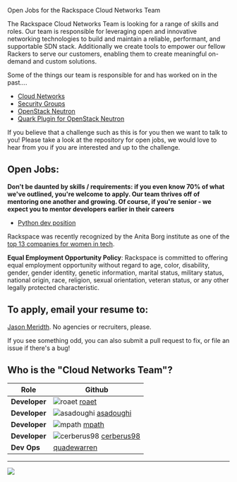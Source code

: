 Open Jobs for the Rackspace Cloud Networks Team

The Rackspace Cloud Networks Team is looking for a range of skills and roles.
Our team is responsible for leveraging open and innovative networking
technologies to build and maintain a reliable, performant, and supportable SDN
stack. Additionally we create tools to empower our fellow Rackers to serve our
customers, enabling them to create meaningful on-demand and custom solutions.

Some of the things our team is responsible for and has worked on in the past....

* [Cloud Networks](http://www.rackspace.com/cloud/networks/)
* [Security Groups](http://www.rackspace.com/blog/secure-your-cloud-server-deployment-with-neutron-security-groups/)
* [OpenStack Neutron](https://wiki.openstack.org/wiki/Neutron)
* [Quark Plugin for OpenStack Neutron](https://github.com/rackerlabs/quark)

If you believe that a challenge such as this is for you then we want to talk to you!
Please take a look at the repository for open jobs, we would love to hear from
you if you are interested and up to the challenge.

## Open Jobs:

**Don't be daunted by skills / requirements: if you even know 70% of what we've
outlined, you're welcome to apply. Our team thrives off of mentoring one another
and growing. Of course, if you're senior - we expect you to mentor developers
earlier in their careers**

* [Python dev position](cloud_networking_jobs/neutron_jobs/python-dev-2.md)

Rackspace was recently recognized by the Anita Borg institute as one of the
[top 13 companies for women in tech](http://mashable.com/2015/04/09/women-in-tech-top-companies/).

**Equal Employment Opportunity Policy**: Rackspace is committed to offering equal employment opportunity without regard to age, color, disability, gender, gender identity, genetic information, marital status, military status, national origin, race, religion, sexual orientation, veteran status, or any other legally protected characteristic.

## To apply, email your resume to:

[Jason Meridth](mailto:jason.meridth@rackspace.com). No agencies or recruiters, please.


If you see something odd, you can also submit a pull request to fix, or file an
issue if there's a bug!

## Who is the "Cloud Networks Team"?
|Role|Github|
|---    |---    |
|**Developer**|![roaet](https://avatars2.githubusercontent.com/u/312320?v=3&s=20) [roaet](https://github.com/roaet)|
|**Developer** |![asadoughi](https://avatars3.githubusercontent.com/u/775631?v=3&s=20) [asadoughi](https://github.com/asadoughi)|
|**Developer**|![mpath](https://avatars1.githubusercontent.com/u/4673268?v=3&s=20) [mpath](https://github.com/mpath)|
|**Developer**|![cerberus98](https://avatars1.githubusercontent.com/u/86828?v=3&s=20)  [cerberus98](https://github.com/cerberus98)|
|**Dev Ops**| [quadewarren](https://github.com/quadewarren)|

---

<img src="http://i.imgur.com/koapmwg.png" />
